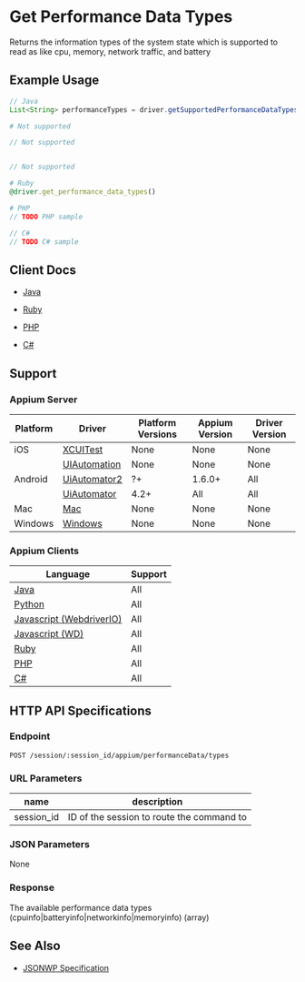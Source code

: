 # Get Performance Data Types

Returns the information types of the system state which is supported to read as like cpu, memory, network traffic, and battery
## Example Usage

```java
// Java
List<String> performanceTypes = driver.getSupportedPerformanceDataTypes;

```

```python
# Not supported
```

```javascript
// Not supported


// Not supported
```

```ruby
# Ruby
@driver.get_performance_data_types()

```

```php
# PHP
// TODO PHP sample

```

```csharp
// C#
// TODO C# sample

```



## Client Docs

 * [Java](http://appium.github.io/java-client/io/appium/java_client/android/HasSupportedPerformanceDataType.html#getSupportedPerformanceDataTypes--) 



 * [Ruby](http://www.rubydoc.info/github/appium/ruby_lib/Appium/Android/Device:get_performance_data_types) 
 * [PHP](https://github.com/appium/php-client/) 
 * [C#](https://github.com/appium/appium-dotnet-driver/) 

## Support

### Appium Server

|Platform|Driver|Platform Versions|Appium Version|Driver Version|
|--------|----------------|------|--------------|--------------|
| iOS | [XCUITest](/docs/en/drivers/ios-xcuitest.md) | None | None | None |
|  | [UIAutomation](/docs/en/drivers/ios-uiautomation.md) | None | None | None |
| Android | [UiAutomator2](/docs/en/drivers/android-uiautomator2.md) | ?+ | 1.6.0+ | All |
|  | [UiAutomator](/docs/en/drivers/android-uiautomator.md) | 4.2+ | All | All |
| Mac | [Mac](/docs/en/drivers/mac.md) | None | None | None |
| Windows | [Windows](/docs/en/drivers/windows.md) | None | None | None |

### Appium Clients 

|Language|Support|
|--------|-------|
|[Java](https://github.com/appium/java-client/releases/latest)| All |
|[Python](https://github.com/appium/python-client/releases/latest)| All |
|[Javascript (WebdriverIO)](http://webdriver.io/index.html)| All |
|[Javascript (WD)](https://github.com/admc/wd/releases/latest)| All |
|[Ruby](https://github.com/appium/ruby_lib/releases/latest)| All |
|[PHP](https://github.com/appium/php-client/releases/latest)| All |
|[C#](https://github.com/appium/appium-dotnet-driver/releases/latest)| All |

## HTTP API Specifications

### Endpoint

`POST /session/:session_id/appium/performanceData/types`

### URL Parameters

|name|description|
|----|-----------|
|session_id|ID of the session to route the command to|

### JSON Parameters

None

### Response

The available performance data types (cpuinfo|batteryinfo|networkinfo|memoryinfo) (array<string>)

## See Also

* [JSONWP Specification](https://github.com/appium/appium-base-driver/blob/master/lib/mjsonwp/routes.js#L322)
